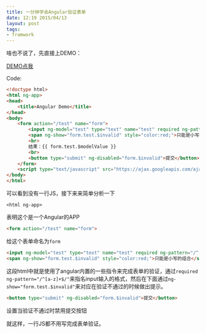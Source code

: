 ```yaml
---
title: 一分钟学会Angular验证表单
date: 12:19 2015/04/13
layout: post
tags:
- framwork
---
```


啥也不说了，先直接上DEMO：

[DEMO点我](http://i.yutingzhao.com/assets/angular-form.html)

Code:

```html
<!doctype html>
<html ng-app>
<head>
    <title>Angular Demo</title>
</head>
<body>
    <form action="/test" name="form">
        <input ng-model="test" type="text" name="test" required ng-pattern="/^[a-z]+$/">
        <span ng-show="form.test.$invalid" style="color:red;">只能是小写的组合</span>
        <br>
        结果：{{ form.test.$modelValue }}
        <br>
        <button type="submit" ng-disabled="form.$invalid">提交</button>
    </form>
    <script type="text/javascript" src="https://ajax.googleapis.com/ajax/libs/angularjs/1.3.15/angular.min.js"></script>
</body>
</html>
```

可以看到没有一行JS，接下来来简单分析一下

```
<html ng-app>
```
表明这个是一个Angular的APP


```html
<form action="/test" name="form">
```
给这个表单命名为`form`


```html
<input ng-model="test" type="text" name="test" required ng-pattern="/^[a-z]+$/">
<span ng-show="form.test.$invalid" style="color:red;">只能是小写的组合</span>
```
这段html中就是使用了angular内置的一些指令来完成表单的验证，通过`required ng-pattern="/^[a-z]+$/"`来指名input输入的格式，然后在下面通过`ng-show="form.test.$invalid"`来对应在验证不通过的时候做出提示。

```html
<button type="submit" ng-disabled="form.$invalid">提交</button>
```
设置当验证不通过时禁用提交按钮

就这样，一行JS都不用写完成表单验证。





